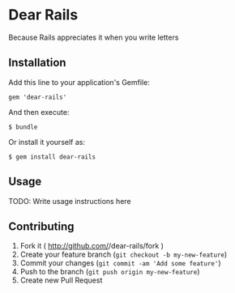 # Dear Rails

Because Rails appreciates it when you write letters

## Installation

Add this line to your application's Gemfile:

    gem 'dear-rails'

And then execute:

    $ bundle

Or install it yourself as:

    $ gem install dear-rails

## Usage

TODO: Write usage instructions here

## Contributing

1. Fork it ( http://github.com/<my-github-username>/dear-rails/fork )
2. Create your feature branch (`git checkout -b my-new-feature`)
3. Commit your changes (`git commit -am 'Add some feature'`)
4. Push to the branch (`git push origin my-new-feature`)
5. Create new Pull Request
